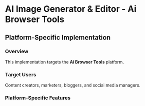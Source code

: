 # AI Image Generator & Editor - Ai Browser Tools

## Platform-Specific Implementation

### Overview
This implementation targets the **Ai Browser Tools** platform.

### Target Users
Content creators, marketers, bloggers, and social media managers.

### Platform-Specific Features
